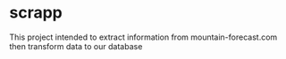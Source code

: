 # scrapp
This project intended to extract information from mountain-forecast.com then transform data to our database
